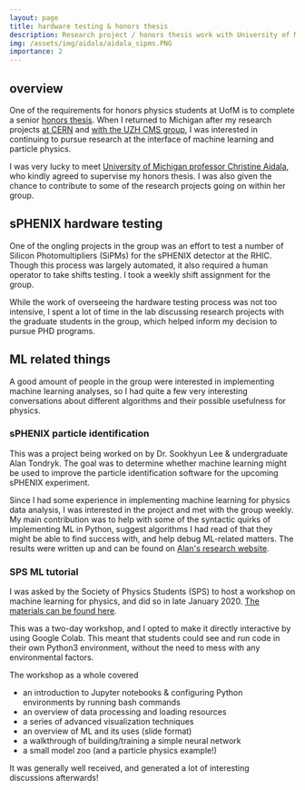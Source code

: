 ```yaml
---
layout: page
title: hardware testing & honors thesis
description: Research project / honors thesis work with University of Michigan professor Christine Aidala
img: /assets/img/aidala/aidala_sipms.PNG
importance: 2
---
```


## overview

One of the requirements for honors physics students at UofM is to complete a senior [honors thesis](https://lsa.umich.edu/physics/undergraduate-students/major---minor-programs/honors-physics.html#:~:text=Honors%20Concentration%20in%20Physics,-Regular%20departmental%20requirements&text=Must%20elect%20six%20credits%20of,supervision%20of%20a%20faculty%20member.). When I returned to Michigan after my research projects [at CERN](/projects/mm_scripting_util/) and [with the UZH CMS group](/projects/autoencodeSVJ/), I was interested in continuing to pursue research at the interface of machine learning and particle physics. 

I was very lucky to meet [University of Michigan professor Christine Aidala](http://www-personal.umich.edu/~caidala/index.html), who kindly agreed to supervise my honors thesis. I was also given the chance to contribute to some of the research projects going on within her group.

## sPHENIX hardware testing

One of the ongling projects in the group was an effort to test a number of Silicon Photomultipliers (SiPMs) for the sPHENIX detector at the RHIC. Though this process was largely automated, it also required a human operator to take shifts testing. I took a weekly shift assignment for the group.

While the work of overseeing the hardware testing process was not too intensive, I spent a lot of time in the lab discussing research projects with the graduate students in the group, which helped inform my decision to pursue PHD programs.

## ML related things

A good amount of people in the group were interested in implementing machine learning analyses, so I had quite a few very interesting conversations about different algorithms and their possible usefulness for physics.

### sPHENIX particle identification

This was a project being worked on by Dr. Sookhyun Lee & undergraduate Alan Tondryk. The goal was to determine whether machine learning might be used to improve the particle identification software for the upcoming sPHENIX experiment.

Since I had some experience in implementing machine learning for physics data analysis, I was interested in the project and met with the group weekly. My main contribution was to help with some of the syntactic quirks of implementing ML in Python, suggest algorithms I had read of that they might be able to find success with, and help debug ML-related matters. The results were written up and can be found on [Alan's research website](https://alantondryk.com/#research).

### SPS ML tutorial

I was asked by the Society of Physics Students (SPS) to host a workshop on machine learning for physics, and did so in late January 2020. [The materials can be found here](https://github.com/luclepot/SPS_ml_tutorial).

This was a two-day workshop, and I opted to make it directly interactive by using Google Colab. This meant that students could see and run code in their own Python3 environment, without the need to mess with any environmental factors.

The workshop as a whole covered

* an introduction to Jupyter notebooks & configuring Python environments by running bash commands
* an overview of data processing and loading resources
* a series of advanced visualization techniques
* an overview of ML and its uses (slide format)
* a walkthrough of building/training a simple neural network
* a small model zoo (and a particle physics example!)

It was generally well received, and generated a lot of interesting discussions afterwards!

<!-- 
Every project has a beautiful feature showcase page.
It's easy to include images in a flexible 3-column grid format.
Make your photos 1/3, 2/3, or full width.

To give your project a background in the portfolio page, just add the img tag to the front matter like so:

    ---
    layout: page
    title: project
    description: a project with a background image
    img: /assets/img/12.jpg
    ---

<div class="row">
    <div class="col-sm mt-3 mt-md-0">
        <img class="img-fluid rounded z-depth-1" src="{{ '/assets/img/1.jpg' | relative_url }}" alt="" title="example image"/>
    </div>
    <div class="col-sm mt-3 mt-md-0">
        <img class="img-fluid rounded z-depth-1" src="{{ '/assets/img/3.jpg' | relative_url }}" alt="" title="example image"/>
    </div>
    <div class="col-sm mt-3 mt-md-0">
        <img class="img-fluid rounded z-depth-1" src="{{ '/assets/img/5.jpg' | relative_url }}" alt="" title="example image"/>
    </div>
</div>
<div class="caption">
    Caption photos easily. On the left, a road goes through a tunnel. Middle, leaves artistically fall in a hipster photoshoot. Right, in another hipster photoshoot, a lumberjack grasps a handful of pine needles.
</div>
<div class="row">
    <div class="col-sm mt-3 mt-md-0">
        <img class="img-fluid rounded z-depth-1" src="{{ '/assets/img/5.jpg' | relative_url }}" alt="" title="example image"/>
    </div>
</div>
<div class="caption">
    This image can also have a caption. It's like magic.
</div>

You can also put regular text between your rows of images.
Say you wanted to write a little bit about your project before you posted the rest of the images.
You describe how you toiled, sweated, *bled* for your project, and then... you reveal it's glory in the next row of images.


<div class="row justify-content-sm-center">
    <div class="col-sm-8 mt-3 mt-md-0">
        <img class="img-fluid rounded z-depth-1" src="{{ '/assets/img/6.jpg' | relative_url }}" alt="" title="example image"/>
    </div>
    <div class="col-sm-4 mt-3 mt-md-0">
        <img class="img-fluid rounded z-depth-1" src="{{ '/assets/img/11.jpg' | relative_url }}" alt="" title="example image"/>
    </div>
</div>
<div class="caption">
    You can also have artistically styled 2/3 + 1/3 images, like these.
</div>


The code is simple.
Just wrap your images with `<div class="col-sm">` and place them inside `<div class="row">` (read more about the <a href="https://getbootstrap.com/docs/4.4/layout/grid/" target="_blank">Bootstrap Grid</a> system).
To make images responsive, add `img-fluid` class to each; for rounded corners and shadows use `rounded` and `z-depth-1` classes.
Here's the code for the last row of images above:

```html
<div class="row justify-content-sm-center">
    <div class="col-sm-8 mt-3 mt-md-0">
        <img class="img-fluid rounded z-depth-1" src="{{ '/assets/img/6.jpg' | relative_url }}" alt="" title="example image"/>
    </div>
    <div class="col-sm-4 mt-3 mt-md-0">
        <img class="img-fluid rounded z-depth-1" src="{{ '/assets/img/11.jpg' | relative_url }}" alt="" title="example image"/>
    </div>
</div>
``` -->
